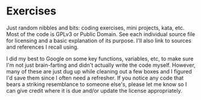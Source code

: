 # Exercises

Just random nibbles and bits: coding exercises, mini projects, kata, etc. Most of the code is GPLv3 or Public Domain. See each individual source file for licensing and a basic explanation of its purpose. I'll also link to sources and references I recall using.

I did my best to Google on some key functions, variables, etc, to make sure I'm not just brain-farting and didn't actually write the code myself. However, many of these are just dug up while cleaning out a few boxes and I figured I'd save them since I often need a refresher. If you notice any code that bears a striking resemblance to someone else's, please let me know so I can give credit where it is due and/or update the license appropriately.
